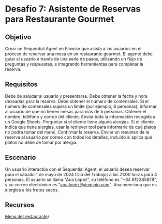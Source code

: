 # Desafío 7: Asistente de Reservas para Restaurante Gourmet

## Objetivo

Crear un Sequential Agent en Flowise que asista a los usuarios en el proceso de reservar una mesa en un restaurante gourmet. El agente debe guiar al usuario a través de una serie de pasos, utilizando un flujo de preguntas y respuestas, e integrando herramientas para completar la reserva.

## Requisitos

Debe de saludar al usuario y presentarse.
Debe obtener la fecha y hora deseadas para la reserva.
Debe obtener el número de comensales.
Si el número de comensales supera un límite (por ejemplo, 6 personas), informar al usuario de que no tienen mesas para más de 5 personas.
Obtener el nombre, teléfono y correo del cliente.
Enviar toda la información recogida a un Google Sheets.
Preguntar si el cliente tiene alguna alergias.
Si el cliente indica que tiene alergias, usar la retriever tool para informarle de qué platos no podrá tomar del menú.
Confirmar la reserva.
Enviar un resumen de la reserva al usuario por correo con todos los detalles, incluido si aplica qué platos no debe de tomar por alergia.

## Escenario
Un usuario interactúa con el Sequential Agent, el usuario desea reservar para el sábado 1 de mayo de 2024 (Día del Trabajo) a las 21:00 horas para 4 personas. El usuario se llama "Ana López", su teléfono es "+34 612345678", y su correo electrónico es "ana.lopez@dominio.com". Ana menciona que es alérgica a los frutos secos.

## Recursos

[Menú del restaurante](../../pdf/menu.degustacion.pdf))